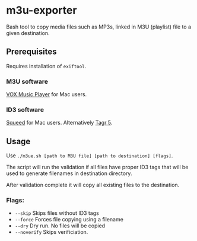 # m3u-exporter
Bash tool to copy media files such as MP3s, linked in M3U (playlist) file to a given destination.

## Prerequisites

Requires installation of `exiftool`.

### M3U software

[VOX Music Player](https://vox.rocks/) for Mac users.

### ID3 software

[Squeed](https://krizzli.xyz/squeed) for Mac users. Alternatively [Tagr 5](https://apps.apple.com/us/app/tagr-5/id1450308734).

## Usage
Use `./m3ue.sh [path to M3U file] [path to destination] [flags]`.

The script will run the validation if all files have proper ID3 tags that will be used to generate filenames in destination directory.

After validation complete it will copy all existing files to the destination.

### Flags:
 * `--skip` Skips files without ID3 tags
 * `--force` Forces file copying using a filename
 * `--dry` Dry run. No files will be copied
 * `--noverify` Skips verificiation.
